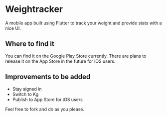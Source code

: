 # Weightracker

A mobile app built using Flutter to track your weight and provide stats with a nice UI.

## Where to find it
You can find it on the Google Play Store currently. There are plans to release it on the App Store in the future for iOS users.

## Improvements to be added
- Stay signed in
- Switch to Kg
- Publish to App Store for iOS users

Feel free to fork and do as you please. 
